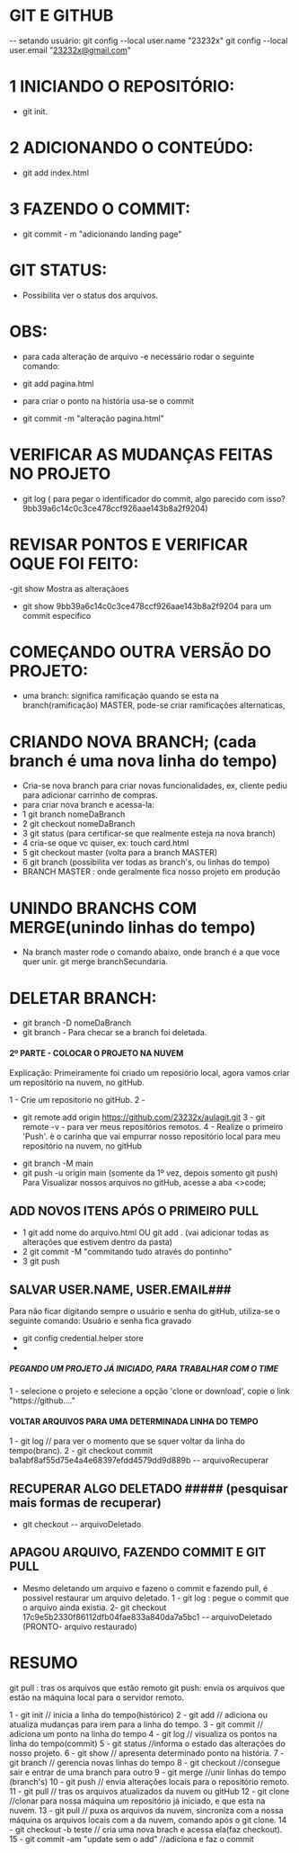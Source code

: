 # GIT E GITHUB

-- setando usuário:
git config --local user.name "23232x"
git config --local user.email "23232x@gmail.com"

# 1 INICIANDO O REPOSITÓRIO:

- git init.

# 2 ADICIONANDO O CONTEÚDO:

- git add index.html

# 3 FAZENDO O COMMIT:

- git commit - m "adicionando landing page"

# GIT STATUS:

- Possibilita ver o status dos arquivos.

# OBS:

- para cada alteração de arquivo -e necessário rodar o seguinte comando:

* git add pagina.html

- para criar o ponto na história usa-se o commit

* git commit -m "alteração pagina.html"

# VERIFICAR AS MUDANÇAS FEITAS NO PROJETO

- git log ( para pegar o identificador do commit, algo parecido com isso? 9bb39a6c14c0c3ce478ccf926aae143b8a2f9204)

# REVISAR PONTOS E VERIFICAR OQUE FOI FEITO:

-git show
Mostra as alteraçãoes

- git show 9bb39a6c14c0c3ce478ccf926aae143b8a2f9204
  para um commit especifico

# COMEÇANDO OUTRA VERSÃO DO PROJETO:

- uma branch: significa ramificação
  quando se esta na branch(ramificação) MASTER, pode-se criar ramificações alternaticas,

# CRIANDO NOVA BRANCH; (cada branch é uma nova linha do tempo)

- Cria-se nova branch para criar novas funcionalidades, ex, cliente pediu para adicionar carrinho de compras.
- para criar nova branch e acessa-la:
- 1 git branch nomeDaBranch
- 2 git checkout nomeDaBranch
- 3 git status (para certificar-se que realmente esteja na nova branch)
- 4 cria-se oque vc quiser, ex: touch card.html
- 5 git checkout master (volta para a branch MASTER)
- 6 git branch (possibilita ver todas as branch's, ou linhas do tempo)
- BRANCH MASTER : onde geralmente fica nosso projeto em produção

# UNINDO BRANCHS COM MERGE(unindo linhas do tempo)

- Na branch master rode o comando abaixo, onde branch é a que voce quer unir.
  git merge branchSecundaria.

# DELETAR BRANCH:

- git branch -D nomeDaBranch
- git branch - Para checar se a branch foi deletada.

#### 2º PARTE - COLOCAR O PROJETO NA NUVEM

Explicação:
Primeiramente foi criado um reposiório local, agora vamos criar um repositório na nuvem, no gitHub.

1 - Crie um repositorio no gitHub.
2 -

- git remote add origin https://github.com/23232x/aulagit.git
  3 - git remote -v - para ver meus repositórios remotos.
  4 - Realize o primeiro 'Push'.
  è o carinha que vai empurrar nosso repositório local para meu repositório na nuvem, no gitHub

* git branch -M main
* git push -u origin main (somente da 1º vez, depois somento git push)
  Para Visualizar nossos arquivos no gitHub, acesse a aba <>code;

## ADD NOVOS ITENS APÓS O PRIMEIRO PULL

- 1 git add nome do arquivo.html
  OU
  git add . (vai adicionar todas as alterações que estivem dentro da pasta)
- 2 git commit -M "commitando tudo através do pontinho"
- 3 git push

## SALVAR USER.NAME, USER.EMAIL###

Para não ficar digitando sempre o usuário e senha do gitHub, utiliza-se o seguinte comando: Usuário e senha fica gravado

- git config credential.helper store
-

##### PEGANDO UM PROJETO JÁ INICIADO, PARA TRABALHAR COM O TIME

1 - selecione o projeto e selecione a opção 'clone or download', copie o link "https://github...."

#### VOLTAR ARQUIVOS PARA UMA DETERMINADA LINHA DO TEMPO

1 - git log // para ver o momento que se squer voltar da linha do tempo(branc).
2 - git checkout commit ba1abf8af55d75e4a4e68397efdd4579dd9d889b -- arquivoRecuperar

## RECUPERAR ALGO DELETADO ##### (pesquisar mais formas de recuperar)

- git checkout -- arquivoDeletado

## APAGOU ARQUIVO, FAZENDO COMMIT E GIT PULL

- Mesmo deletando um arquivo e fazeno o commit e fazendo pull, é possivel restaurar um arquivo deletado.
  1 - git log : pegue o commit que o arquivo ainda existia.
  2- git checkout 17c9e5b2330f86112dfb04fae833a840da7a5bc1 -- arquivoDeletado (PRONTO- arquivo restaurado)

# RESUMO

git pull : tras os arquivos que estão remoto
git push: envia os arquivos que estão na máquina local para o servidor remoto.

1 - git init // inicia a linha do tempo(histórico)
2 - git add // adiciona ou atualiza mudanças para irem para a linha do tempo.
3 - git commit // adiciona um ponto na linha do tempo
4 - git log // visualiza os pontos na linha do tempo(commit)
5 - git status //informa o estado das alterações do nosso projeto.
6 - git show // apresenta determinado ponto na história.
7 - git branch // gerencia novas linhas do tempo
8 - git checkout //consegue sair e entrar de uma branch para outro
9 - git merge //unir linhas do tempo (branch's)
10 - git push // envia alterações locais para o repositório remoto.
11 - git pull // tras os arquivos atualizados da nuvem ou gitHub
12 - git clone //clonar para nossa máquina um repositório já iniciado, e que esta na nuvem.
13 - git pull // puxa os arquivos da nuvem, sincroniza com a nossa máquina os arquivos locais com a da nuvem, comando após o git clone.
14 - git checkout -b teste // cria uma nova brach e acessa ela(faz checkout).
15 - git commit -am "update sem o add" //adiciona e faz o commit
